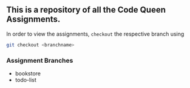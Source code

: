 ## This is a repository of all the Code Queen Assignments.
In order to view the assignments, `checkout` the respective branch using
```bash
git checkout <branchname>
```


### Assignment Branches

- bookstore
- todo-list